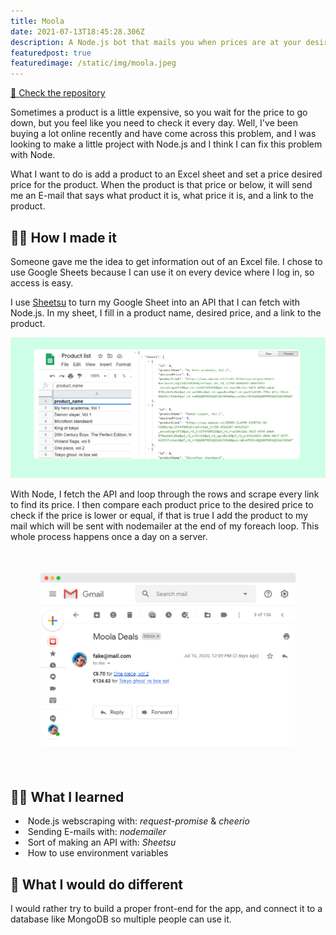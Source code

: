 ```yaml
---
title: Moola
date: 2021-07-13T18:45:28.306Z
description: A Node.js bot that mails you when prices are at your desired price.
featuredpost: true
featuredimage: /static/img/moola.jpeg
---
```

[💾 Check the repository](https://github.com/dylanwe/moola)

Sometimes a product is a little expensive, so you wait for the price to go down, but you feel like you need to check it every day. Well, I've been buying a lot online recently and have come across this problem, and I was looking to make a little project with Node.js and I think I can fix this problem with Node.

What I want to do is add a product to an Excel sheet and set a price desired price for the product. When the product is that price or below, it will send me an E-mail that says what product it is, what price it is, and a link to the product.

## 👨‍💻 How I made it

Someone gave me the idea to get information out of an Excel file. I chose to use Google Sheets because I can use it on every device where I log in, so access is easy.

I use [Sheetsu](https://sheetsu.com) to turn my Google Sheet into an API that I can fetch with Node.js. In my sheet, I fill in a product name, desired price, and a link to the product.

![An image showing what sheetsu does to the sheetsu](sheet.jpg "Sheetsu")

With Node, I fetch the API and loop through the rows and scrape every link to find its price. I then compare each product price to the desired price to check if the price is lower or equal, if that is true I add the product to my mail which will be sent with nodemailer at the end of my foreach loop. This whole process happens once a day on a server.

![An email showing all the products that are on or below desired price.](email.png "Node email")

## 👨‍🏫 What I learned

*  Node.js webscraping with: *request-promise* & *cheerio*
*  Sending E-mails with: *nodemailer*
*  Sort of making an API with: *Sheetsu*
*  How to use environment variables

## [](https://github.com/dylanwe/moola#-what-i-would-do-different)📌 What I would do different

I would rather try to build a proper front-end for the app, and connect it to a database like MongoDB so multiple people can use it.
